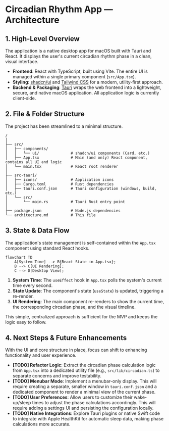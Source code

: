# Circadian Rhythm App — Architecture

## 1. High-Level Overview

The application is a native desktop app for macOS built with Tauri and React. It displays the user's current circadian rhythm phase in a clean, visual interface.

*   **Frontend**: React with TypeScript, built using Vite. The entire UI is managed within a single primary component (`src/App.tsx`).
*   **Styling**: [shadcn/ui](https://ui.shadcn.com/) and [Tailwind CSS](https://tailwindcss.com/) for a modern, utility-first approach.
*   **Backend & Packaging**: [Tauri](https://tauri.app/) wraps the web frontend into a lightweight, secure, and native macOS application. All application logic is currently client-side.

## 2. File & Folder Structure

The project has been streamlined to a minimal structure.

```
/
│
├── src/
│   ├── components/
│   │   └── ui/              # shadcn/ui components (Card, etc.)
│   ├── App.tsx              # Main (and only) React component, contains all UI and logic
│   └── main.tsx             # React root renderer
│
├── src-tauri/
│   ├── icons/               # Application icons
│   ├── Cargo.toml           # Rust dependencies
│   ├── tauri.conf.json      # Tauri configuration (windows, build, etc.)
│   └── src/
│       └── main.rs          # Tauri Rust entry point
│
├── package.json             # Node.js dependencies
└── architecture.md          # This file
```

## 3. State & Data Flow

The application's state management is self-contained within the `App.tsx` component using standard React hooks.

```mermaid
flowchart TD
    A[System Time] --> B{React State in App.tsx};
    B --> C[UI Rendering];
    C --> D[Desktop View];
```

1.  **System Time**: The `useEffect` hook in `App.tsx` polls the system's current time every second.
2.  **State Update**: The component's state (`useState`) is updated, triggering a re-render.
3.  **UI Rendering**: The main component re-renders to show the current time, the corresponding circadian phase, and the visual timeline.

This simple, centralized approach is sufficient for the MVP and keeps the logic easy to follow.

## 4. Next Steps & Future Enhancements

With the UI and core structure in place, focus can shift to enhancing functionality and user experience.

*   **[TODO] Refactor Logic**: Extract the circadian phase calculation logic from `App.tsx` into a dedicated utility file (e.g., `src/lib/circadian.ts`) to separate concerns and improve testability.
*   **[TODO] Menubar Mode**: Implement a menubar-only display. This will require creating a separate, smaller window in `tauri.conf.json` and a dedicated component to render a minimal view of the current phase.
*   **[TODO] User Preferences**: Allow users to customize their wake-up/sleep times to adjust the phase calculations accordingly. This will require adding a settings UI and persisting the configuration locally.
*   **[TODO] Native Integrations**: Explore Tauri plugins or native Swift code to integrate with Apple HealthKit for automatic sleep data, making phase calculations more accurate.